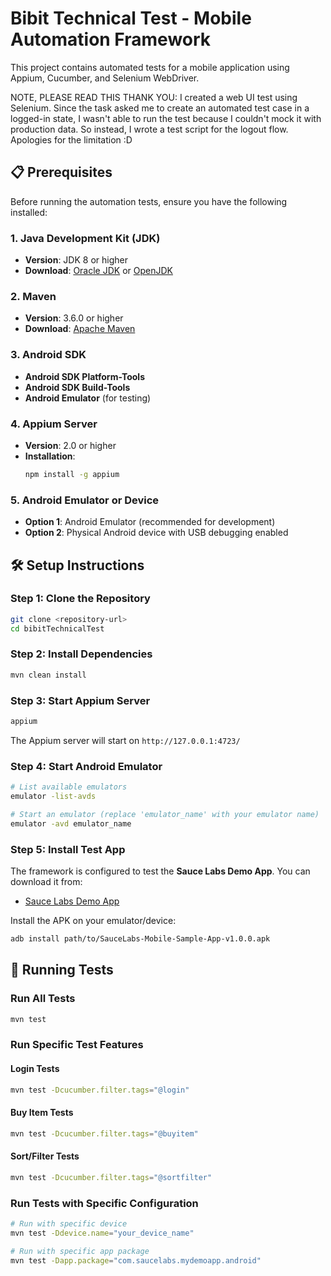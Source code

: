 # Bibit Technical Test - Mobile Automation Framework

This project contains automated tests for a mobile application using Appium, Cucumber, and Selenium WebDriver. 

NOTE, PLEASE READ THIS THANK YOU:
I created a web UI test using Selenium. Since the task asked me to create an automated test case in a logged-in state, I wasn't able to run the test because I couldn't mock it with production data. So instead, I wrote a test script for the logout flow. Apologies for the limitation :D

## 📋 Prerequisites

Before running the automation tests, ensure you have the following installed:

### 1. Java Development Kit (JDK)
- **Version**: JDK 8 or higher
- **Download**: [Oracle JDK](https://www.oracle.com/java/technologies/downloads/) or [OpenJDK](https://openjdk.org/)

### 2. Maven
- **Version**: 3.6.0 or higher
- **Download**: [Apache Maven](https://maven.apache.org/download.cgi)

### 3. Android SDK
- **Android SDK Platform-Tools**
- **Android SDK Build-Tools**
- **Android Emulator** (for testing)

### 4. Appium Server
- **Version**: 2.0 or higher
- **Installation**: 
  ```bash
  npm install -g appium
  ```

### 5. Android Emulator or Device
- **Option 1**: Android Emulator (recommended for development)
- **Option 2**: Physical Android device with USB debugging enabled

## 🛠️ Setup Instructions

### Step 1: Clone the Repository
```bash
git clone <repository-url>
cd bibitTechnicalTest
```

### Step 2: Install Dependencies
```bash
mvn clean install
```

### Step 3: Start Appium Server
```bash
appium
```
The Appium server will start on `http://127.0.0.1:4723/`

### Step 4: Start Android Emulator
```bash
# List available emulators
emulator -list-avds

# Start an emulator (replace 'emulator_name' with your emulator name)
emulator -avd emulator_name
```

### Step 5: Install Test App
The framework is configured to test the **Sauce Labs Demo App**. You can download it from:
- [Sauce Labs Demo App](https://github.com/saucelabs/sample-app-mobile/releases)

Install the APK on your emulator/device:
```bash
adb install path/to/SauceLabs-Mobile-Sample-App-v1.0.0.apk
```

## 🧪 Running Tests

### Run All Tests
```bash
mvn test
```

### Run Specific Test Features

#### Login Tests
```bash
mvn test -Dcucumber.filter.tags="@login"
```

#### Buy Item Tests
```bash
mvn test -Dcucumber.filter.tags="@buyitem"
```

#### Sort/Filter Tests
```bash
mvn test -Dcucumber.filter.tags="@sortfilter"
```

### Run Tests with Specific Configuration
```bash
# Run with specific device
mvn test -Ddevice.name="your_device_name"

# Run with specific app package
mvn test -Dapp.package="com.saucelabs.mydemoapp.android"
```

